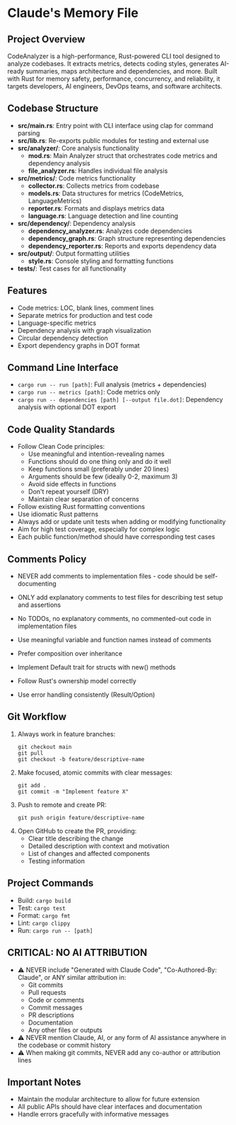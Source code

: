 # Claude's Memory File

## Project Overview
CodeAnalyzer is a high-performance, Rust-powered CLI tool designed to analyze codebases. It extracts metrics, detects coding styles, generates AI-ready summaries, maps architecture and dependencies, and more. Built with Rust for memory safety, performance, concurrency, and reliability, it targets developers, AI engineers, DevOps teams, and software architects.

## Codebase Structure
- **src/main.rs**: Entry point with CLI interface using clap for command parsing
- **src/lib.rs**: Re-exports public modules for testing and external use
- **src/analyzer/**: Core analysis functionality
  - **mod.rs**: Main Analyzer struct that orchestrates code metrics and dependency analysis
  - **file_analyzer.rs**: Handles individual file analysis
- **src/metrics/**: Code metrics functionality
  - **collector.rs**: Collects metrics from codebase
  - **models.rs**: Data structures for metrics (CodeMetrics, LanguageMetrics)
  - **reporter.rs**: Formats and displays metrics data
  - **language.rs**: Language detection and line counting
- **src/dependency/**: Dependency analysis 
  - **dependency_analyzer.rs**: Analyzes code dependencies
  - **dependency_graph.rs**: Graph structure representing dependencies
  - **dependency_reporter.rs**: Reports and exports dependency data
- **src/output/**: Output formatting utilities
  - **style.rs**: Console styling and formatting functions
- **tests/**: Test cases for all functionality

## Features
- Code metrics: LOC, blank lines, comment lines
- Separate metrics for production and test code
- Language-specific metrics 
- Dependency analysis with graph visualization
- Circular dependency detection
- Export dependency graphs in DOT format

## Command Line Interface
- `cargo run -- run [path]`: Full analysis (metrics + dependencies)
- `cargo run -- metrics [path]`: Code metrics only
- `cargo run -- dependencies [path] [--output file.dot]`: Dependency analysis with optional DOT export

## Code Quality Standards
- Follow Clean Code principles:
  - Use meaningful and intention-revealing names
  - Functions should do one thing only and do it well
  - Keep functions small (preferably under 20 lines)
  - Arguments should be few (ideally 0-2, maximum 3)
  - Avoid side effects in functions
  - Don't repeat yourself (DRY)
  - Maintain clear separation of concerns
- Follow existing Rust formatting conventions
- Use idiomatic Rust patterns
- Always add or update unit tests when adding or modifying functionality
- Aim for high test coverage, especially for complex logic
- Each public function/method should have corresponding test cases

## Comments Policy
- NEVER add comments to implementation files - code should be self-documenting
- ONLY add explanatory comments to test files for describing test setup and assertions
- No TODOs, no explanatory comments, no commented-out code in implementation files
- Use meaningful variable and function names instead of comments

- Prefer composition over inheritance
- Implement Default trait for structs with new() methods
- Follow Rust's ownership model correctly
- Use error handling consistently (Result/Option)

## Git Workflow
1. Always work in feature branches:
   ```
   git checkout main
   git pull
   git checkout -b feature/descriptive-name
   ```
2. Make focused, atomic commits with clear messages:
   ```
   git add .
   git commit -m "Implement feature X" 
   ```
3. Push to remote and create PR:
   ```
   git push origin feature/descriptive-name
   ```
4. Open GitHub to create the PR, providing:
   - Clear title describing the change
   - Detailed description with context and motivation
   - List of changes and affected components
   - Testing information

## Project Commands
- Build: `cargo build`
- Test: `cargo test`
- Format: `cargo fmt`
- Lint: `cargo clippy`
- Run: `cargo run -- [path]`

## CRITICAL: NO AI ATTRIBUTION
- ⚠️ NEVER include "Generated with Claude Code", "Co-Authored-By: Claude", or ANY similar attribution in:
  - Git commits
  - Pull requests
  - Code or comments
  - Commit messages
  - PR descriptions
  - Documentation
  - Any other files or outputs
- ⚠️ NEVER mention Claude, AI, or any form of AI assistance anywhere in the codebase or commit history
- ⚠️ When making git commits, NEVER add any co-author or attribution lines

## Important Notes
- Maintain the modular architecture to allow for future extension
- All public APIs should have clear interfaces and documentation
- Handle errors gracefully with informative messages
